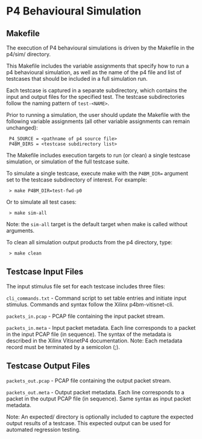 # P4 Behavioural Simulation

## Makefile

The execution of P4 behavioural simulations is driven by the Makefile
in the p4/sim/ directory.

This Makefile includes the variable assignments that specify how to run
a p4 behavioural simulation, as well as the name of the p4 file and list
of testcases that should be included in a full simulation run.

Each testcase is captured in a separate subdirectory, which contains the
input and output files for the specified test.  The testcase subdirectories
follow the naming pattern of `test-<NAME>`.

Prior to running a simulation, the user should update the Makefile with the
following variable assignments (all other variable assignments can remain
unchanged):

     P4_SOURCE = <pathname of p4 source file>
     P4BM_DIRS = <testcase subdirectory list>

The Makefile includes execution targets to run (or clean) a single testcase
simulation, or simulation of the full testcase suite.

To simulate a single testcase, execute make with the `P4BM_DIR=` argument
set to the testcase subdirectory of interest.  For example:

     > make P4BM_DIR=test-fwd-p0

Or to simulate all test cases:

     > make sim-all

Note: the `sim-all` target is the default target when make is called without
arguments.

To clean all simulation output products from the p4 directory, type:

     > make clean


## Testcase Input Files

The input stimulus file set for each testcase includes three files:

`cli_commands.txt` - Command script to set table entries and initiate input
stimulus. Commands and syntax follow the Xilinx p4bm-vitisnet-cli.

`packets_in.pcap` - PCAP file containing the input packet stream.

`packets_in.meta` - Input packet metadata.  Each line corresponds
to a packet in the input PCAP file (in sequence).  The syntax of the metadata
is described in the Xilinx VitisnetP4 documentation.  Note: Each metadata record
must be terminated by a semicolon (;).


## Testcase Output Files

`packets_out.pcap` - PCAP file containing the output packet stream.

`packets_out.meta` - Output packet metadata.  Each line corresponds
to a packet in the output PCAP file (in sequence).  Same syntax as input
packet metadata.

Note: An expected/ directory is optionally included to capture the expected
output results of a testcase.  This expected output can be used for
automated regression testing.
